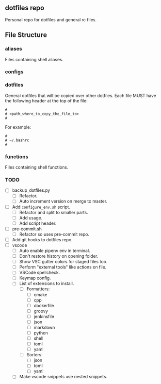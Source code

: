 ## dotfiles repo

Personal repo for dotfiles and general rc files.


## File Structure

### aliases

Files containing shell aliases.

### configs

### dotfiles

General dotfiles that will be copied over other dotfiles.
Each file MUST have the following header at the top of the file:
```
#
# <path_where_to_copy_the_file_to>
#
```
For example:
```
#
# ~/.bashrc
#
```

### functions

Files containing shell functions.

### TODO

- [ ] backup_dotfiles.py
  - [ ] Refactor.
  - [ ] Auto increment version on merge to master.
- [ ] Add `configure_env.sh` script.
  - [ ] Refactor and split to smaller parts.
  - [ ] Add usage.
  - [ ] Add script header.
- [ ] pre-commit.sh
  - [ ] Refactor so uses pre-commit repo.
- [ ] Add git hooks to dotfiles repo.
- [ ] vscode
  - [ ] Auto enable pipenv env in terminal.
  - [ ] Don't restore history on opening folder.
  - [ ] Show VSC gutter colors for staged files too.
  - [ ] Perform "external tools" like actions on file.
  - [ ] VSCode spellcheck.
  - [ ] Keymap config.
  - [ ] List of extensions to install.
    - [ ] Formatters:
      - [ ] cmake
      - [ ] cpp
      - [ ] dockerfile
      - [ ] groovy
      - [ ] jenkinsfile
      - [ ] json
      - [ ] markdown
      - [ ] python
      - [ ] shell
      - [ ] toml
      - [ ] yaml
    - [ ] Sorters:
      - [ ] json
      - [ ] toml
      - [ ] yaml
  - [ ] Make vscode snippets use nested snippets.
